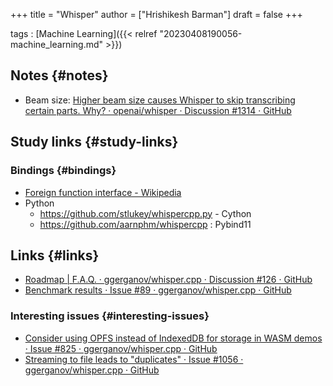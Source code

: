 +++
title = "Whisper"
author = ["Hrishikesh Barman"]
draft = false
+++

tags
: [Machine Learning]({{< relref "20230408190056-machine_learning.md" >}})


## Notes {#notes}

-   Beam size: [Higher beam size causes Whisper to skip transcribing certain parts. Why? · openai/whisper · Discussion #1314 · GitHub](https://github.com/openai/whisper/discussions/1314)


## Study links {#study-links}


### Bindings {#bindings}

-   [Foreign function interface - Wikipedia](https://en.wikipedia.org/wiki/Foreign_function_interface)
-   Python
    -   <https://github.com/stlukey/whispercpp.py> - Cython
    -   <https://github.com/aarnphm/whispercpp> : Pybind11


## Links {#links}

-   [Roadmap | F.A.Q. · ggerganov/whisper.cpp · Discussion #126 · GitHub](https://github.com/ggerganov/whisper.cpp/discussions/126)
-   [Benchmark results · Issue #89 · ggerganov/whisper.cpp · GitHub](https://github.com/ggerganov/whisper.cpp/issues/89)


### Interesting issues {#interesting-issues}

-   [Consider using OPFS instead of IndexedDB for storage in WASM demos · Issue #825 · ggerganov/whisper.cpp · GitHub](https://github.com/ggerganov/whisper.cpp/issues/825)
-   [Streaming to file leads to "duplicates" · Issue #1056 · ggerganov/whisper.cpp · GitHub](https://github.com/ggerganov/whisper.cpp/issues/1056)
